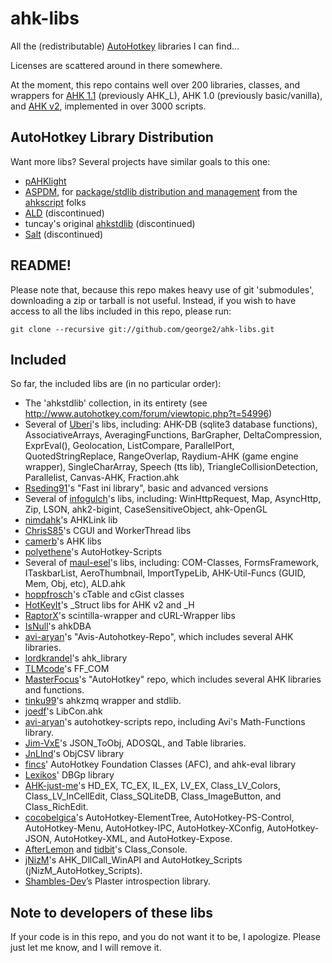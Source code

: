 # ahk-libs
All the (redistributable) [AutoHotkey](http://ahkscript.org/) libraries I can find...

Licenses are scattered around in there somewhere.

At the moment, this repo contains well over 200 libraries, classes, and
wrappers for [AHK 1.1](https://github.com/Lexikos/AutoHotkey_L) (previously AHK\_L),
AHK 1.0 (previously basic/vanilla), and [AHK v2](https://github.com/Lexikos/AutoHotkey_L/tree/alpha),
implemented in over 3000 scripts.

## AutoHotkey Library Distribution
Want more libs? Several projects have similar goals to this one:

* [pAHKlight](https://github.com/hi5/pAHKlight)
* [ASPDM](https://github.com/ahkscript/ASPDM), for
  [package/stdlib distribution and management](https://trello.com/b/XVP4M76d/package-stdlib-distribution-and-management)
  from the [ahkscript](https://github.com/ahkscript) folks
* [ALD](http://libba.net/) (discontinued)
* tuncay's original [ahkstdlib](http://www.autohotkey.com/forum/viewtopic.php?t=54996) (discontinued)
* [Salt](https://code.google.com/p/salt/) (discontinued)

## README!
Please note that, because this repo makes heavy use of git 'submodules',
downloading a zip or tarball is not useful. Instead, if you wish to have
access to all the libs included in this repo, please run:

    git clone --recursive git://github.com/george2/ahk-libs.git


## Included
So far, the included libs are (in no particular order):

* The 'ahkstdlib' collection, in its entirety (see
  http://www.autohotkey.com/forum/viewtopic.php?t=54996)
* Several of [Uberi](https://github.com/Uberi)'s libs, including: 
  AHK-DB (sqlite3 database functions), 
  AssociativeArrays, 
  AveragingFunctions, 
  BarGrapher, 
  DeltaCompression, 
  ExprEval(), 
  Geolocation, 
  ListCompare, 
  ParallelPort, 
  QuotedStringReplace, 
  RangeOverlap, 
  Raydium-AHK (game engine wrapper), 
  SingleCharArray, 
  Speech (tts lib), 
  TriangleCollisionDetection,
  Parallelist,
  Canvas-AHK,
  Fraction.ahk
* [Rseding91](https://github.com/Rseding91)'s "Fast ini library", basic and advanced versions
* Several of [infogulch](https://github.com/infogulch)'s libs, including:
  WinHttpRequest, 
  Map, 
  AsyncHttp, 
  Zip, 
  LSON, 
  ahk2-bigint, 
  CaseSensitiveObject, 
  ahk-OpenGL
* [nimdahk](https://github.com/nimdahk)'s AHKLink lib
* [ChrisS85](https://github.com/ChrisS85)'s CGUI and WorkerThread libs
* [camerb](https://github.com/camerb)'s AHK libs
* [polyethene](https://github.com/polyethene)'s AutoHotkey-Scripts
* Several of [maul-esel](https://github.com/maul-esel)'s libs, including:
  COM-Classes, 
  FormsFramework, 
  ITaskbarList, 
  AeroThumbnail, 
  ImportTypeLib, 
  AHK-Util-Funcs (GUID, Mem, Obj, etc),
  ALD.ahk
* [hoppfrosch](https://github.com/hoppfrosch)'s cTable and cGist classes
* [HotKeyIt](https://github.com/HotKeyIt)'s _Struct libs for AHK v2 and _H
* [RaptorX](https://github.com/RaptorX)'s scintilla-wrapper and cURL-Wrapper libs
* [IsNull](https://github.com/IsNull)'s ahkDBA
* [avi-aryan](https://github.com/avi-aryan)'s "Avis-Autohotkey-Repo", which includes several AHK libraries.
* [lordkrandel](https://github.com/lordkrandel)'s ahk_library
* [TLMcode](https://github.com/TLMcode)'s FF_COM
* [MasterFocus](https://github.com/MasterFocus)'s "AutoHotkey" repo, which includes several AHK libraries and functions.
* [tinku99](https://github.com/tinku99)'s ahkzmq wrapper and stdlib.
* [joedf](https://github.com/joedf)'s LibCon.ahk
* [avi-aryan](https://github.com/avi-aryan)'s autohotkey-scripts repo, including Avi's Math-Functions library.
* [Jim-VxE](https://github.com/Jim-VxE)'s JSON_ToObj, ADOSQL, and Table libraries.
* [JnLlnd](https://github.com/JnLlnd)'s ObjCSV library
* [fincs](https://github.com/fincs)' AutoHotkey Foundation Classes
  (AFC), and ahk-eval library
* [Lexikos](https://github.com/Lexikos)' DBGp library
* [AHK-just-me](https://github.com/AHK-just-me)'s HD_EX, TC_EX, IL_EX,
  LV_EX, Class_LV_Colors, Class_LV_InCellEdit, Class_SQLiteDB,
  Class_ImageButton, and Class_RichEdit.
* [cocobelgica](https://github.com/cocobelgica)'s
  AutoHotkey-ElementTree, AutoHotkey-PS-Control, AutoHotkey-Menu,
  AutoHotkey-IPC, AutoHotkey-XConfig, AutoHotkey-JSON, AutoHotkey-XML,
  and AutoHotkey-Expose.
* [AfterLemon](https://github.com/AfterLemon) and
  [tidbit](https://github.com/acorns)'s Class_Console.
* [jNizM](https://github.com/jNizM)'s AHK_DllCall_WinAPI and
  AutoHotkey_Scripts (jNizM_AutoHotkey_Scripts).
* [Shambles-Dev](https://github.com/Shambles-Dev)’s Plaster introspection library.

## Note to developers of these libs
If your code is in this repo, and you do not want it to be, I apologize. 
Please just let me know, and I will remove it.
